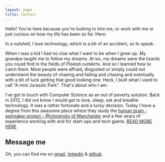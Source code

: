 ```yaml
---
layout: page
title: Contact
---
```


Hello! You're here because you're looking to hire me, or work with me or just curious on how my life has been so far. Here:

In a nutshell, I love technology, which is a bit of an accident, so to speak. 

When I was a kid I had no clue what I want to be when I grow up. My grandpa taught me to follow my dreams. At six, my dreams were the lizards you could find in the fields of Ploiesti outskirts. And so I learned how to catch them. Most people were affraid, disgusted or simply could not understand the beauty of chasing and failing and chasing and eventually with a bit of luck getting that good looking one. Heck, I built what I used to call  "A mini Jurassic Park". That's about who I am.

I've got in touch with Computer Science as an out of poverty solution. Back in 2012, I did not know I would get to love, sleep, eat and breathe technology. It was a rather fortunate and a lucky decision. Today I have a degree from this awesome place where they study the [human brain - spinnaker project - @University of Manchester](http://apt.cs.manchester.ac.uk/projects/SpiNNaker/) and a few years of experience working with and for start-ups and tech giants. [READ MORE HERE]() 

## Message me

Oh, you can find me on [gmail](mailto:tutuianucstefan@gmail.com), [linkedin](https://www.linkedin.com/in/stefan-cristian-74323190/) & [github](https://github.com/CristianStefanTutuianu).
